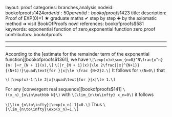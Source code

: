 layout: proof
categories: branches,analysis
nodeid: bookofproofs$1424
orderid: 50
parentid: bookofproofs$1423
title: 
description: Proof of EXP(0)=1 ★ graduate maths ✔ step by step ✚ by the axiomatic method ➜ visit BookOfProofs now!
references: bookofproofs$581
keywords: exponential function of zero,exponential function zero,proof
contributors: bookofproofs

---


---

According to the [estimate for the remainder term of the exponential function][bookofproofs$1361], we have
`\[\exp(x)=\sum_{n=0}^N\frac{x^n}{n! }+r_{N + 1}(x),\]`
`\[|r_{N + 1}(x)|\le 2\frac{|x|^{N+1}}{(N+1)!}\quad\text{for }|x|\le \frac {N+2}2.\]`
It follows for `\(N=0\)` that

`\[|\exp(x)-1|\le 2|x|\quad\text{for }|x|\le 1.\]`

For any [convergent real sequence][bookofproofs$141] `\((x_n)_{n\in\mathbb N}\)` with `\(\lim_{n\to\infty} x_n=0\)` it follows

`\[\lim_{n\to\infty}|\exp(x_n)-1|=0.\]`
Thus
`\[\lim_{n\to\infty}\exp(x_n)=1.\]`
